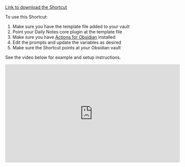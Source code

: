 [Link to download the Shortcut](https://www.icloud.com/shortcuts/b53eedce8b154a7e9bc1a020ec30e10b)

To use this Shortcut:

1. Make sure you have the template file added to your vault
2. Point your Daily Notes core plugin at the template file
4. Make sure you have [Actions for Obsidian](https://actions.work/actions-for-obsidian) installed
5. Edit the prompts and update the variables as desired
6. Make sure the Shortcut points at *your* Obsidian vault

See the video below for example and setup instructions.

<iframe width="560" height="315" src="https://youtube.com/embed/iw8rTKT2KTo" title="YouTube video player" frameborder="0" allow="accelerometer; autoplay; clipboard-write; encrypted-media; gyroscope; picture-in-picture; web-share" allowfullscreen></iframe>